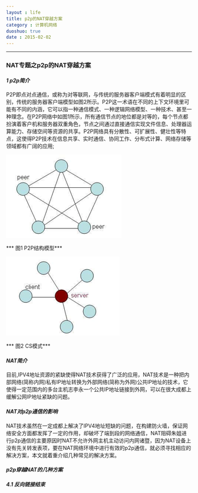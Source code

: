 ```yaml
---
layout : life
title: p2p的NAT穿越方案
category : 计算机网络
duoshuo: true
date : 2015-02-02
---
```


<!-- more -->

******

### NAT专题之p2p的NAT穿越方案

#### ***1 p2p简介***

>
P2P即点对点通信，或称为对等联网，与传统的服务器客户端模式有着明显的区别，传统的服务器客户端模型如图2所示。P2P这一术语在不同的上下文环境里可能有不同的内涵，它可以指一种通信模式、一种逻辑网络模型、一种技术、甚至一种理念。在P2P网络中如图1所示，所有通信节点的地位都是对等的，每个节点都扮演着客户机和服务器双重角色，节点之间通过直接通信实现文件信息、处理器运算能力、存储空间等资源的共享。P2P网络具有分散性、可扩展性、健壮性等特点，这使得P2P技术在信息共享、实时通信、协同工作、分布式计算、网络存储等领域都有广阔的应用;

![P2P结构模型](/res/img/blog/计算机网络/2015-02-02-001.jpg)

*** 图1 P2P结构模型***

![CS模式](/res/img/blog/计算机网络/2015-02-02-002.jpg)

***  图2 CS模式***

#### ***NAT简介***

目前,IPV4地址资源的紧缺使得NAT技术获得了广泛的应用，NAT技术是一种把内部网络(简称内网)私有IP地址转换为外部网络(简称为外网)公共IP地址的技术，它使得一定范围内的多台主机志李永一个公共IP地址链接到外网，可以在很大成都上缓解公网IP地址紧缺的问题。

#### ***NAT对p2p通信的影响***

NAT技术虽然在一定成都上解决了IPV4地址短缺的问题，在构建防火墙，保证网络安全方面都发挥了一定的作用，却破坏了端到段的网络通信，NAT阻碍朱姐进行p2p通信的主要原因时NAT不允许外网主机主动访问内网诸暨，因为NAT设备上没有先关转发表项，要在NAT网络环境中进行有效的p2p通信，就必须寻找相应的解决方案，本文就着重介绍几种常见的解决方案。

#### ***p2p穿越NAT的几种方案***

##### ***4.1 反向链接结束***







